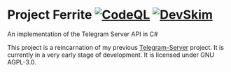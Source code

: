 # Project Ferrite [![CodeQL](https://github.com/aykutalparslan/ferrite/actions/workflows/codeql-analysis.yml/badge.svg)](https://github.com/aykutalparslan/ferrite/actions/workflows/codeql-analysis.yml) [![DevSkim](https://github.com/aykutalparslan/ferrite/actions/workflows/devskim.yml/badge.svg)](https://github.com/aykutalparslan/ferrite/actions/workflows/devskim.yml)
An implementation of the Telegram Server API in C#

This project is a reincarnation of my previous [Telegram-Server] project. 
It is currently in a very early stage of development. 
It is licensed under GNU AGPL-3.0.

[Telegram-Server]: <https://github.com/aykutalparslan/Telegram-Server/>
